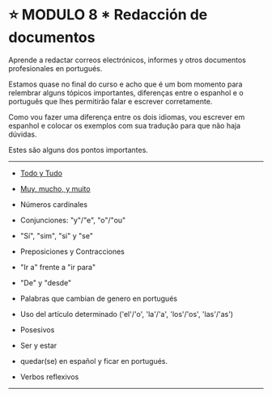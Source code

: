 # :star: MODULO 8 *   Redacción de documentos

Aprende a redactar correos electrónicos, informes y otros documentos profesionales en portugués.

Estamos quase no final do curso e acho que é um bom momento para relembrar alguns tópicos
importantes, diferenças entre o espanhol e o português que lhes permitirão falar e escrever
corretamente.

Como vou fazer uma diferença entre os dois idiomas, vou escrever em espanhol e colocar os
exemplos com sua tradução para que não haja dúvidas.

Estes são alguns dos pontos importantes.

---

- [Todo y Tudo](https://github.com/eugenia1984/trabajaParaBrasil/blob/main/modulo8/toto_e_tudo.md)

- [Muy, mucho, y muito](https://github.com/eugenia1984/trabajaParaBrasil/blob/main/modulo8/muy_mucho_muito.md)

- Números cardinales

- Conjunciones: "y"/"e", "o"/"ou"

- "Sí", "sim", "si" y "se"

- Preposiciones y Contracciones

- "Ir a" frente a "ir para"

-  "De" y "desde"

- Palabras que cambian de genero en portugués

- Uso del artículo determinado ('el'/'o', 'la'/'a', 'los'/'os', 'las'/'as')

- Posesivos

-  Ser y estar
   
- quedar(se) en español y ficar en portugués.

- Verbos reflexivos
  
--- 
